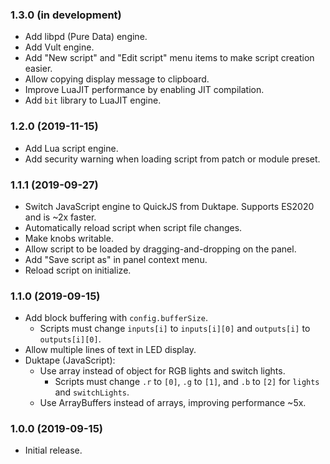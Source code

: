 ### 1.3.0 (in development)
- Add libpd (Pure Data) engine.
- Add Vult engine.
- Add "New script" and "Edit script" menu items to make script creation easier.
- Allow copying display message to clipboard.
- Improve LuaJIT performance by enabling JIT compilation.
- Add `bit` library to LuaJIT engine.

### 1.2.0 (2019-11-15)
- Add Lua script engine.
- Add security warning when loading script from patch or module preset.

### 1.1.1 (2019-09-27)
- Switch JavaScript engine to QuickJS from Duktape. Supports ES2020 and is ~2x faster.
- Automatically reload script when script file changes.
- Make knobs writable.
- Allow script to be loaded by dragging-and-dropping on the panel.
- Add "Save script as" in panel context menu.
- Reload script on initialize.

### 1.1.0 (2019-09-15)
- Add block buffering with `config.bufferSize`.
	- Scripts must change `inputs[i]` to `inputs[i][0]` and `outputs[i]` to `outputs[i][0]`.
- Allow multiple lines of text in LED display.
- Duktape (JavaScript):
	- Use array instead of object for RGB lights and switch lights.
		- Scripts must change `.r` to `[0]`, `.g` to `[1]`, and `.b` to `[2]` for `lights` and `switchLights`.
	- Use ArrayBuffers instead of arrays, improving performance \~5x.

### 1.0.0 (2019-09-15)
- Initial release.